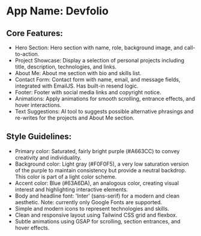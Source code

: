 # **App Name**: Devfolio

## Core Features:

- Hero Section: Hero section with name, role, background image, and call-to-action.
- Project Showcase: Display a selection of personal projects including title, description, technologies, and links.
- About Me: About me section with bio and skills list.
- Contact Form: Contact form with name, email, and message fields, integrated with EmailJS. Has built-in resend logic.
- Footer: Footer with social media links and copyright notice.
- Animations: Apply animations for smooth scrolling, entrance effects, and hover interactions.
- Text Suggestions: AI tool to suggests possible alternative phrasings and re-writes for the projects and About Me section.

## Style Guidelines:

- Primary color: Saturated, fairly bright purple (#A663CC) to convey creativity and individuality.
- Background color: Light gray (#F0F0F5), a very low saturation version of the purple to maintain consistency but provide a neutral backdrop. This color is part of a light color scheme.
- Accent color: Blue (#63A6DA), an analogous color, creating visual interest and highlighting interactive elements.
- Body and headline font: 'Inter' (sans-serif) for a modern and clean aesthetic. Note: currently only Google Fonts are supported.
- Simple and modern icons to represent technologies and skills.
- Clean and responsive layout using Tailwind CSS grid and flexbox.
- Subtle animations using GSAP for scrolling, section entrances, and hover effects.